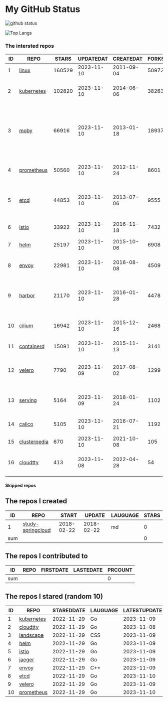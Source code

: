 # My GitHub Status

<img src="https://github-readme-stats-1.yihong0618.vercel.app/api?username=daoqingniu&show_icons=true&&&hide_title=true&count_private=true" alt="github status" />

![Top Langs](https://github-readme-stats-1.yihong0618.vercel.app/api/top-langs/?username=daoqingniu&layout=compact)

<!--START_SECTION:github_repos-->
### The intersted repos
| ID |                              REPO                               | STARS  | UPDATEDAT  | CREATEDAT  | FORKSCOUNT |                                                DESCRIPTIONS                                                |
|----|-----------------------------------------------------------------|--------|------------|------------|------------|------------------------------------------------------------------------------------------------------------|
|  1 | [linux](https://github.com/torvalds/linux)                      | 160529 | 2023-11-10 | 2011-09-04 |      50973 | Linux kernel source tree                                                                                   |
|  2 | [kubernetes](https://github.com/kubernetes/kubernetes)          | 102820 | 2023-11-10 | 2014-06-06 |      38263 | Production-Grade Container Scheduling and Management                                                       |
|  3 | [moby](https://github.com/moby/moby)                            |  66916 | 2023-11-10 | 2013-01-18 |      18937 | The Moby Project - a collaborative project for the container ecosystem to assemble container-based systems |
|  4 | [prometheus](https://github.com/prometheus/prometheus)          |  50560 | 2023-11-10 | 2012-11-24 |       8601 | The Prometheus monitoring system and time series database.                                                 |
|  5 | [etcd](https://github.com/etcd-io/etcd)                         |  44853 | 2023-11-10 | 2013-07-06 |       9555 | Distributed reliable key-value store for the most critical data of a distributed system                    |
|  6 | [istio](https://github.com/istio/istio)                         |  33922 | 2023-11-10 | 2016-11-18 |       7432 | Connect, secure, control, and observe services.                                                            |
|  7 | [helm](https://github.com/helm/helm)                            |  25197 | 2023-11-10 | 2015-10-06 |       6908 | The Kubernetes Package Manager                                                                             |
|  8 | [envoy](https://github.com/envoyproxy/envoy)                    |  22981 | 2023-11-10 | 2016-08-08 |       4509 | Cloud-native high-performance edge/middle/service proxy                                                    |
|  9 | [harbor](https://github.com/goharbor/harbor)                    |  21170 | 2023-11-10 | 2016-01-28 |       4478 | An open source trusted cloud native registry project that stores, signs, and scans content.                |
| 10 | [cilium](https://github.com/cilium/cilium)                      |  16942 | 2023-11-10 | 2015-12-16 |       2468 | eBPF-based Networking, Security, and Observability                                                         |
| 11 | [containerd](https://github.com/containerd/containerd)          |  15091 | 2023-11-10 | 2015-11-13 |       3141 | An open and reliable container runtime                                                                     |
| 12 | [velero](https://github.com/vmware-tanzu/velero)                |   7790 | 2023-11-09 | 2017-08-02 |       1299 | Backup and migrate Kubernetes applications and their persistent volumes                                    |
| 13 | [serving](https://github.com/knative/serving)                   |   5164 | 2023-11-09 | 2018-01-24 |       1102 | Kubernetes-based, scale-to-zero, request-driven compute                                                    |
| 14 | [calico](https://github.com/projectcalico/calico)               |   5105 | 2023-11-10 | 2016-07-21 |       1192 | Cloud native networking and network security                                                               |
| 15 | [clusterpedia](https://github.com/clusterpedia-io/clusterpedia) |    670 | 2023-11-10 | 2021-10-08 |        105 | The Encyclopedia of Kubernetes clusters                                                                    |
| 16 | [cloudtty](https://github.com/cloudtty/cloudtty)                |    413 | 2023-11-08 | 2022-04-28 |         54 | A Friendly Kubernetes CloudShell (Web Terminal) !                                                          |



#### Skipped repos
<!--END_SECTION:github_repos-->

<!--START_SECTION:my_github-->
## The repos I created
| ID  |                                 REPO                                 |   START    |   UPDATE   | LAUGUAGE | STARS |
|-----|----------------------------------------------------------------------|------------|------------|----------|-------|
|   1 | [study-springcloud](https://github.com/daoqingniu/study-springcloud) | 2018-02-22 | 2018-02-22 | md       |     0 |
| sum |                                                                      |            |            |          |     0 |

## The repos I contributed to
| ID  | REPO | FIRSTDATE | LASTEDATE | PRCOUNT |
|-----|------|-----------|-----------|---------|
| sum |      |           |           |       0 |

## The repos I stared (random 10)
| ID |                          REPO                          | STAREDDATE | LAUGUAGE | LATESTUPDATE |
|----|--------------------------------------------------------|------------|----------|--------------|
|  1 | [kubernetes](https://github.com/kubernetes/kubernetes) | 2022-11-29 | Go       | 2023-11-09   |
|  2 | [cloudtty](https://github.com/cloudtty/cloudtty)       | 2022-11-29 | Go       | 2023-11-08   |
|  3 | [landscape](https://github.com/cncf/landscape)         | 2022-11-29 | CSS      | 2023-11-09   |
|  4 | [helm](https://github.com/helm/helm)                   | 2022-11-29 | Go       | 2023-11-09   |
|  5 | [istio](https://github.com/istio/istio)                | 2022-11-29 | Go       | 2023-11-09   |
|  6 | [jaeger](https://github.com/jaegertracing/jaeger)      | 2022-11-29 | Go       | 2023-11-09   |
|  7 | [envoy](https://github.com/envoyproxy/envoy)           | 2022-11-29 | C++      | 2023-11-09   |
|  8 | [etcd](https://github.com/etcd-io/etcd)                | 2022-11-29 | Go       | 2023-11-10   |
|  9 | [velero](https://github.com/vmware-tanzu/velero)       | 2022-11-29 | Go       | 2023-11-09   |
| 10 | [prometheus](https://github.com/prometheus/prometheus) | 2022-11-29 | Go       | 2023-11-10   |

<!--END_SECTION:my_github-->
